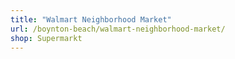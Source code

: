 ```yaml
---
title: "Walmart Neighborhood Market"
url: /boynton-beach/walmart-neighborhood-market/
shop: Supermarkt
---
```

